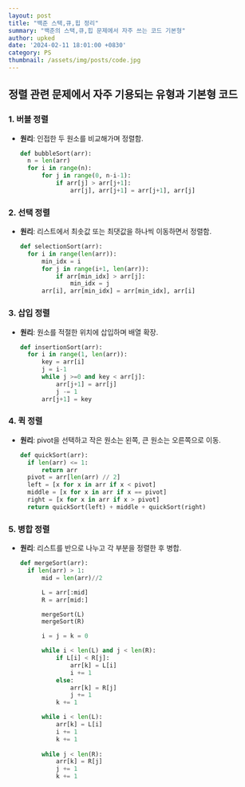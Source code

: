 ```yaml
---
layout: post
title: "백준 스택,큐,힙 정리"
summary: "백준의 스택,큐,힙 문제에서 자주 쓰는 코드 기본형"
author: upked
date: '2024-02-11 18:01:00 +0830'
category: PS
thumbnail: /assets/img/posts/code.jpg
---
```


## 정렬 관련 문제에서 자주 기용되는 유형과 기본형 코드

### 1. 버블 정렬

- **원리**: 인접한 두 원소를 비교해가며 정렬함.
  ```python
  def bubbleSort(arr):
    n = len(arr)
    for i in range(n):
        for j in range(0, n-i-1):
            if arr[j] > arr[j+1]:
                arr[j], arr[j+1] = arr[j+1], arr[j]
  ```
  
### 2. 선택 정렬

- **원리**: 리스트에서 최솟값 또는 최댓값을 하나씩 이동하면서 정렬함.
  ```python
  def selectionSort(arr):
    for i in range(len(arr)):
        min_idx = i
        for j in range(i+1, len(arr)):
            if arr[min_idx] > arr[j]:
                min_idx = j
        arr[i], arr[min_idx] = arr[min_idx], arr[i]
  ```
  
### 3. 삽입 정렬

- **원리**: 원소를 적절한 위치에 삽입하며 배열 확장.
  ```python
  def insertionSort(arr):
    for i in range(1, len(arr)):
        key = arr[i]
        j = i-1
        while j >=0 and key < arr[j]:
            arr[j+1] = arr[j]
            j -= 1
        arr[j+1] = key
  ```
  
### 4. 퀵 정렬

- **원리**: pivot을 선택하고 작은 원소는 왼쪽, 큰 원소는 오른쪽으로 이동.
  ```python
  def quickSort(arr):
    if len(arr) <= 1:
        return arr
    pivot = arr[len(arr) // 2]
    left = [x for x in arr if x < pivot]
    middle = [x for x in arr if x == pivot]
    right = [x for x in arr if x > pivot]
    return quickSort(left) + middle + quickSort(right)
  ```
  
### 5. 병합 정렬

- **원리**: 리스트를 반으로 나누고 각 부분을 정렬한 후 병합.
  ```python
  def mergeSort(arr):
    if len(arr) > 1:
        mid = len(arr)//2

        L = arr[:mid]
        R = arr[mid:]

        mergeSort(L)
        mergeSort(R)

        i = j = k = 0

        while i < len(L) and j < len(R):
            if L[i] < R[j]:
                arr[k] = L[i]
                i += 1
            else:
                arr[k] = R[j]
                j += 1
            k += 1

        while i < len(L):
            arr[k] = L[i]
            i += 1
            k += 1
            
        while j < len(R):
            arr[k] = R[j]
            j += 1
            k += 1
  ```
